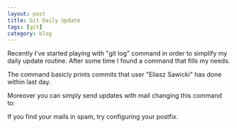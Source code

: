 ```yaml
---
layout: post
title: Git Daily Update
tags: [git]
category: blog
---
```


Recently I've started playing with "git log" command in order to simplify my daily update routine. After some time I found a command that fills my needs.


<script src="https://gist.github.com/Eluss/cf2c2fc3e0fe4e274996.js"></script>
The command basicly prints commits that user "Eliasz Sawicki" has done within last day.

Moreover you can simply send updates with mail changing this command to:

<script src="https://gist.github.com/Eluss/822c8dc09b0dc186641a.js"></script>

If you find your mails in spam, try configuring your postfix.
